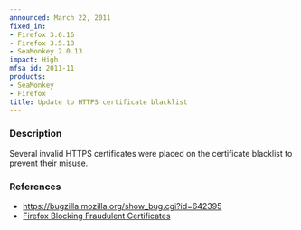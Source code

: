 ```yaml
---
announced: March 22, 2011
fixed_in:
- Firefox 3.6.16
- Firefox 3.5.18
- SeaMonkey 2.0.13
impact: High
mfsa_id: 2011-11
products:
- SeaMonkey
- Firefox
title: Update to HTTPS certificate blacklist
---
```


<h3>Description</h3>

<p>Several invalid HTTPS certificates were placed on the certificate
blacklist to prevent their misuse.</p>

<h3>References</h3>

<ul>
  <li><a href="https://bugzilla.mozilla.org/show_bug.cgi?id=642395">https://bugzilla.mozilla.org/show_bug.cgi?id=642395</a></li>
  <li><a href="http://blog.mozilla.com/security/2011/03/22/firefox-blocking-fraudulent-certificates/">Firefox Blocking Fraudulent Certificates</a></li>
</ul>




